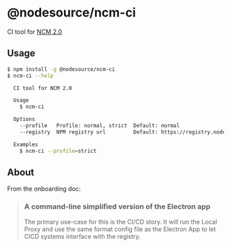 # @nodesource/ncm-ci
CI tool for [NCM 2.0](https://github.com/nodesource/ncm)

## Usage

```bash
$ npm install -g @nodesource/ncm-ci
$ ncm-ci --help

  CI tool for NCM 2.0

  Usage
    $ ncm-ci

  Options
    --profile   Profile: normal, strict  Default: normal
    --registry  NPM registry url         Default: https://registry.nodesource.io/

  Examples
    $ ncm-ci --profile=strict

```

## About

From the onboarding doc:

> ### A command-line simplified version of the Electron app
> The primary use-case for this is the CI/CD story. It will run the Local Proxy and use the same format config file as the Electron App to let CICD systems interface with the registry.